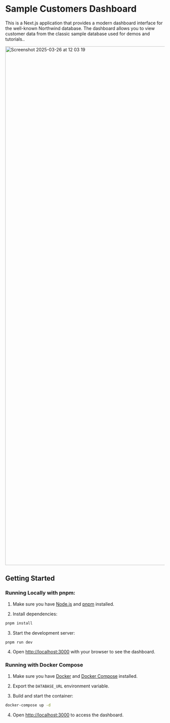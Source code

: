 # Sample Customers Dashboard

This is a Next.js application that provides a modern dashboard interface for the well-known Northwind database. The dashboard allows you to view customer data from the classic sample database used for demos and tutorials..

<img width="1634" alt="Screenshot 2025-03-26 at 12 03 19" src="https://github.com/user-attachments/assets/6a00cc8e-be52-4611-b51f-47142ad4a87c" />

## Getting Started

### Running Locally with pnpm:

1. Make sure you have [Node.js](https://nodejs.org/) and [pnpm](https://pnpm.io/) installed.

2. Install dependencies:

```bash
pnpm install
```

3. Start the development server:

```bash
pnpm run dev
```

4. Open [http://localhost:3000](http://localhost:3000) with your browser to see the dashboard.

### Running with Docker Compose

1. Make sure you have [Docker](https://www.docker.com/) and [Docker Compose](https://docs.docker.com/compose/) installed.

2. Export the `DATABASE_URL` environment variable.

3. Build and start the container:

```bash
docker-compose up -d
```

4. Open [http://localhost:3000](http://localhost:3000) to access the dashboard.
